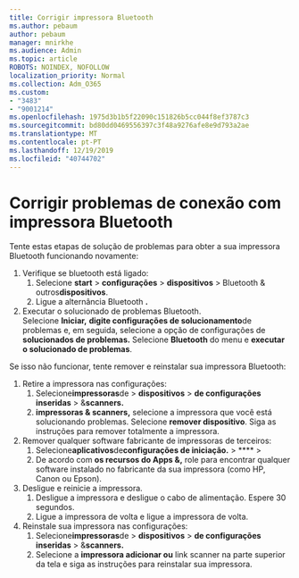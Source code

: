 ```yaml
---
title: Corrigir impressora Bluetooth
ms.author: pebaum
author: pebaum
manager: mnirkhe
ms.audience: Admin
ms.topic: article
ROBOTS: NOINDEX, NOFOLLOW
localization_priority: Normal
ms.collection: Adm_O365
ms.custom:
- "3483"
- "9001214"
ms.openlocfilehash: 1975d3b1b5f22090c151826b5cc044f8ef3787c3
ms.sourcegitcommit: bd80dd0469556397c3f48a9276afe8e9d793a2ae
ms.translationtype: MT
ms.contentlocale: pt-PT
ms.lasthandoff: 12/19/2019
ms.locfileid: "40744702"
---
```

# <a name="fix-bluetooth-printer-connection-issues"></a>Corrigir problemas de conexão com impressora Bluetooth

Tente estas etapas de solução de problemas para obter a sua impressora Bluetooth funcionando novamente:


1. Verifique se bluetooth está ligado:
    1. Selecione **start** > **configurações** > **dispositivos** > Bluetooth & outros**dispositivos**.
    2. Ligue a alternância Bluetooth **.**
2. Executar o solucionado de problemas Bluetooth. <br>
    Selecione **Iniciar,** **digite configurações de solucionamento**de problemas e, em seguida, selecione a opção de configurações de **solucionados de problemas.** Selecione **Bluetooth** do menu e **executar o solucionado de problemas**.

Se isso não funcionar, tente remover e reinstalar sua impressora Bluetooth:

1. Retire a impressora nas configurações:
    1. Selecione**impressoras**de > **dispositivos** >  **de configurações inseridas** > &**scanners.**
    2. **impressoras & scanners,** selecione a impressora que você está solucionando problemas. Selecione **remover dispositivo**. Siga as instruções para remover totalmente a impressora.
2. Remover qualquer software fabricante de impressoras de terceiros:
    1. Selecione**aplicativos**de**configurações de iniciação.** >  **** > 
    2. De acordo com **os recursos do Apps &,** role para encontrar qualquer software instalado no fabricante da sua impressora (como HP, Canon ou Epson).
3. Desligue e reinicie a impressora.
   1. Desligue a impressora e desligue o cabo de alimentação. Espere 30 segundos. 
   2. Ligue a impressora de volta e ligue a impressora de volta.
4. Reinstale sua impressora nas configurações:
    1. Selecione**impressoras**de > **dispositivos** >  **de configurações inseridas** > &**scanners.**
    2. Selecione a **impressora adicionar ou** link scanner na parte superior da tela e siga as instruções para reinstalar sua impressora.
